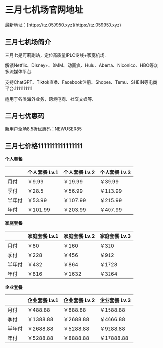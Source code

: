 # 三月七机场官网地址

最新地址：[https://tz.059950.xyz](https://tz.059950.xyz)

## 三月七机场简介

三月七是可莉副站，定位高质量IPLC专线+家宽机场.

解锁Netflix、Disney+、DMM、动画疯、Hulu、Abema、Niconico、HBO等众多流媒体平台.

支持ChatGPT、Tiktok直播、Facebook注册、Shopee、Temu、SHEIN等电商平台.1111111111

适用于各类海外业务，跨境电商、社交文娱等.

## 三月七优惠码

新用户全场8.5折优惠码：NEWUSER85

## 三月七价格1111111111111111

**个人套餐**

||个人套餐 Lv.1|个人套餐 Lv.2|个人套餐 Lv.3|
|----|----|----|----|
|月付|￥9.99|￥19.99|￥39.99|
|季付|￥28.5|￥56.99|￥113.99|
|半年付|￥53.99|￥107.99|￥215.99|
|年付|￥101.99|￥203.99|￥407.99|

**家庭套餐**

||家庭套餐 Lv.1|家庭套餐 Lv.2|家庭套餐 Lv.3|
|----|----|----|----|
|月付|￥80|￥160|￥320|
|季付|￥228|￥456|￥912|
|半年付|￥432|￥864|￥1728|
|年付|￥816|￥1632|￥3264|

**企业套餐**

||企业套餐 Lv.1|企业套餐 Lv.2|企业套餐 Lv.3|
|----|----|----|----|
|月付|￥488.88|￥888.88|￥1588.88|
|季付|￥1388.88|￥2688.88|￥4666.88|
|半年付|￥2688.88|￥5288.88|￥9288.88|
|年付|￥5288.88|￥8888.88|￥17888.88|
